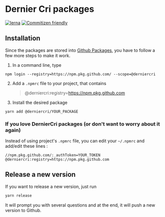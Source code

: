 # Dernier Cri packages

[![lerna](https://img.shields.io/badge/maintained%20with-lerna-cc00ff.svg)](https://lerna.js.org/)
[![Commitizen friendly](https://img.shields.io/badge/commitizen-friendly-brightgreen.svg)](http://commitizen.github.io/cz-cli/)

## Installation


Since the packages are stored into [Github Packages](https://github.com/features/packages), you have to follow a few more steps to make it work.

1. In a command line, type

```shell script
npm login --registry=https://npm.pkg.github.com/ --scope=@derniercri
```

2. Add a `.npmrc` file to your project, that contains

   > @derniercri:registry=https://npm.pkg.github.com

3. Install the desired package

```shell script
yarn add @derniercri/YOUR_PACKAGE
```

### If you love DernierCri packages (or don't want to worry about it again)

Instead of using project's `.npmrc` file, you can edit your `~/.npmrc` and add/edit these lines :

```
//npm.pkg.github.com/:_authToken=YOUR_TOKEN
@derniercri:registry=https://npm.pkg.github.com
```

## Release a new version

If you want to release a new version, just run

```bash
yarn release
```

It will prompt you with several questions and at the end, it will push a new version to Github.

